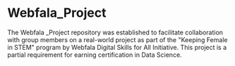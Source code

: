 # Webfala_Project
The Webfala _Project repository was established to facilitate collaboration with group members on a real-world project as part of the "Keeping Female in STEM" program by Webfala Digital Skills for All Initiative. This project is a partial requirement for earning certification in Data Science.
